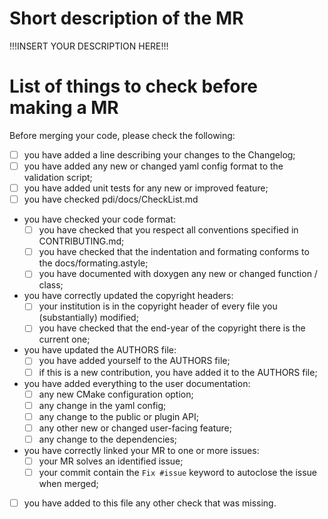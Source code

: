 # Short description of the MR

!!!INSERT YOUR DESCRIPTION HERE!!!

# List of things to check before making a MR

Before merging your code, please check the following:

* [ ] you have added a line describing your changes to the Changelog;
* [ ] you have added any new or changed yaml config format to the validation script;
* [ ] you have added unit tests for any new or improved feature;
* [ ] you have checked pdi/docs/CheckList.md
* you have checked your code format:
  - [ ] you have checked that you respect all conventions specified in CONTRIBUTING.md;
  - [ ] you have checked that the indentation and formating conforms to the docs/formating.astyle;
  - [ ] you have documented with doxygen any new or changed function / class;
* you have correctly updated the copyright headers:
  - [ ] your institution is in the copyright header of every file you (substantially) modified;
  - [ ] you have checked that the end-year of the copyright there is the current one;
* you have updated the AUTHORS file:
  - [ ] you have added yourself to the AUTHORS file;
  - [ ] if this is a new contribution, you have added it to the AUTHORS file;
* you have added everything to the user documentation:
  - [ ] any new CMake configuration option;
  - [ ] any change in the yaml config;
  - [ ] any change to the public or plugin API;
  - [ ] any other new or changed user-facing feature;
  - [ ] any change to the dependencies;
* you have correctly linked your MR to one or more issues:
  - [ ] your MR solves an identified issue;
  - [ ] your commit contain the `Fix #issue` keyword to autoclose the issue when merged;
* [ ] you have added to this file any other check that was missing.
